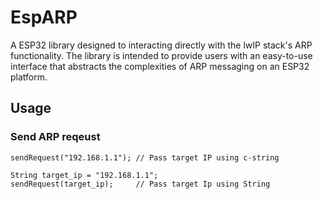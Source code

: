 # EspARP

A ESP32 library designed to interacting directly with the lwIP stack's ARP functionality. The library is intended to provide users with an easy-to-use interface that abstracts the complexities of ARP messaging on an ESP32 platform.



## Usage 

### Send ARP reqeust

```
sendRequest("192.168.1.1"); // Pass target IP using c-string

String target_ip = "192.168.1.1";
sendRequest(target_ip);     // Pass target Ip using String
```


```

```
